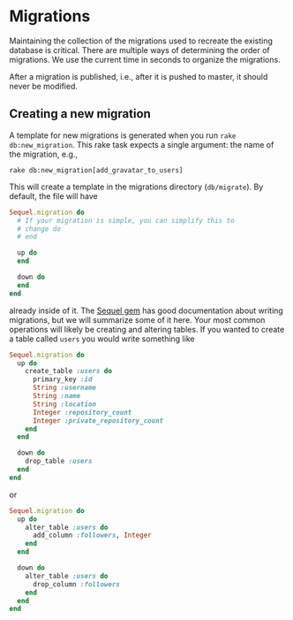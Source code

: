 # Migrations

Maintaining the collection of the migrations used to recreate
the existing database is critical. There are multiple ways of determining the order of
migrations. We use the current time in seconds to organize the migrations.

After a migration is published, i.e., after it is pushed to master, it should 
never be modified.

## Creating a new migration

A template for new migrations is generated when you run `rake 
db:new_migration`. This rake task expects a single argument: the name of the 
migration, e.g.,

    rake db:new_migration[add_gravatar_to_users]

This will create a template in the migrations directory (`db/migrate`).
By default, the file will have

```ruby
Sequel.migration do
  # If your migration is simple, you can simplify this to
  # change do
  # end

  up do
  end

  down do
  end
end
```

already inside of it. The [Sequel gem][migrations] has good documentation 
about writing migrations, but we will summarize some of it here. Your 
most common operations will likely be creating and altering tables. If you
wanted to create a table called `users` you would write something like

```ruby
Sequel.migration do
  up do
    create_table :users do
      primary_key :id
      String :username
      String :name
      String :location
      Integer :repository_count
      Integer :private_repository_count
    end
  end

  down do
    drop_table :users
  end
end
```

or


```ruby
Sequel.migration do
  up do
    alter_table :users do
      add_column :followers, Integer
    end
  end

  down do
    alter_table :users do
      drop_column :followers
    end
  end
end
```


[migrations]: http://sequel.jeremyevans.net/rdoc/files/doc/migration_rdoc.html
